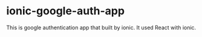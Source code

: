 # ionic-google-auth-app
This is google authentication app that built by ionic. It used React with ionic.
